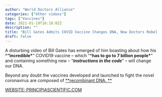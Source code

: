 ```yaml
---
author: "World Doctors Alliance"
categories: ["Other videos"]
tags: ["Vaccines"]
date: 2021-01-19T16:18:02Z
description: ""
title: "Bill Gates Admits COVID Vaccine Changes DNA, Now Doctors Rebel!"
draft: false
---
```


A disturbing video of Bill Gates has emerged of him boasting about how his ***“incredible\***” COVID19 vaccine – which “***has to go to 7 billion people\***” and containing something new – “***instructions in the code***” – will change our DNA.  

Beyond any doubt the vaccines developed and launched to fight the novel coronavirus are composed of [**recombinant DNA. ** ](https://www.thoughtco.com/recombinant-dna-technology-4178076)

[WEBSITE: PRINCIPIASCIENTIFIC.COM](https://principia-scientific.com/bill-gates-admits-covid-vaccine-changes-dna-now-doctors-rebel/)